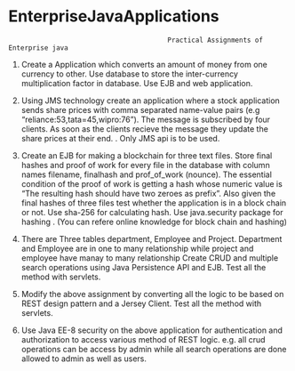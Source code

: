 # EnterpriseJavaApplications
                                            Practical Assignments of Enterprise java 


1. Create a Application which converts an amount of money from one currency to other. Use database to store the inter-currency multiplication factor in database. Use EJB and web application.

2.  Using JMS technology create an application where a stock application sends share prices with comma separated name-value pairs (e.g “reliance:53,tata=45,wipro:76”). The message is subscribed by four clients. As soon as the clients recieve the message they update the share prices at their end. . Only JMS api is to be used.

3. Create an EJB for making a blockchain for three text files. Store final hashes and proof of work for every file in the database  with column names filename, finalhash and prof_of_work (nounce). The essential condition of the proof of work is getting a hash whose numeric value is “The  resulting hash should have two zeroes as prefix”. Also given the final hashes of three files test whether the application is in a block chain or not. Use sha-256 for calculating hash. Use java.security package for hashing . (You can refere online knowledge for block chain and hashing)

4.  There are  Three tables department, Employee and Project. Department and Employee are in one to many relationship while project and employee   have manay to many relationship Create CRUD and multiple search operations using Java Persistence API and EJB. Test all the method with    servlets.

5. Modify the above assignment by converting all the logic to be based on REST design pattern and a Jersey Client. Test all the method with servlets.

6. Use Java EE-8 security on the above application  for authentication and authorization to access various method of REST logic. e.g. all crud operations can be access by admin while all search operations are done allowed to admin as well as users.

